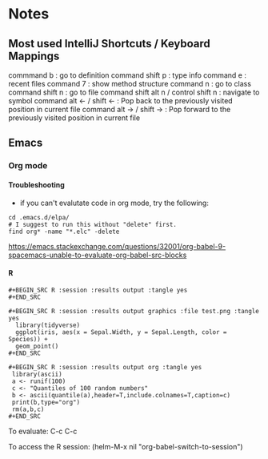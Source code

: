 # Notes

## Most used IntelliJ Shortcuts / Keyboard Mappings

commmand b                            : go to definition
command shift p                       : type info
command e                             : recent files
command 7                             : show method structure
command n                             : go to class
command shift n                       : go to file
command shift alt n / control shift n : navigate to symbol
command alt <- / shift <-             : Pop back to the previously visited position in current file
command alt -> / shift ->             : Pop forward to the previously visited position in current file

## Emacs

### Org mode
#### Troubleshooting
- if you can't evalutate code in org mode, try the following:

```
cd .emacs.d/elpa/
# I suggest to run this without "delete" first.
find org* -name "*.elc" -delete
```
https://emacs.stackexchange.com/questions/32001/org-babel-9-spacemacs-unable-to-evaluate-org-babel-src-blocks

#### R
```
#+BEGIN_SRC R :session :results output :tangle yes
#+END_SRC

#+BEGIN_SRC R :session :results output graphics :file test.png :tangle yes
  library(tidyverse)
  ggplot(iris, aes(x = Sepal.Width, y = Sepal.Length, color = Species)) +
  geom_point()
#+END_SRC

#+BEGIN_SRC R :session :results output org :tangle yes
 library(ascii)
 a <- runif(100)
 c <- "Quantiles of 100 random numbers"
 b <- ascii(quantile(a),header=T,include.colnames=T,caption=c)
 print(b,type="org")
 rm(a,b,c)
#+END_SRC
```

To evaluate:
C-c C-c

To access the R session:
(helm-M-x nil "org-babel-switch-to-session")
